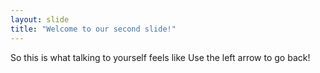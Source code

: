 ```yaml
---
layout: slide
title: "Welcome to our second slide!"
---
```

So this is what talking to yourself feels like
Use the left arrow to go back!
